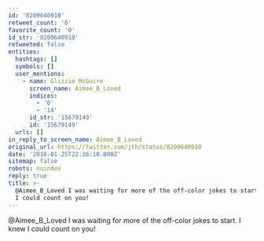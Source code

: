 ```yaml
---
id: '8209640910'
retweet_count: '0'
favorite_count: '0'
id_str: '8209640910'
retweeted: false
entities:
  hashtags: []
  symbols: []
  user_mentions:
    - name: Glizzie McGuire
      screen_name: Aimee_B_Loved
      indices:
        - '0'
        - '14'
      id_str: '15679149'
      id: '15679149'
  urls: []
in_reply_to_screen_name: Aimee_B_Loved
original_url: https://twitter.com/jth/status/8209640910
date: '2010-01-25T22:26:10.000Z'
sitemap: false
robots: noindex
reply: true
title: >-
  @Aimee_B_Loved I was waiting for more of the off-color jokes to start. I knew
  I could count on you!
---
```


@Aimee_B_Loved I was waiting for more of the off-color jokes to start. I knew I could count on you!